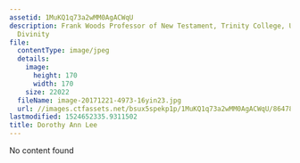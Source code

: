 ```yaml
---
assetid: 1MuKQ1q73a2wMM0AgACWqU
description: Frank Woods Professor of New Testament, Trinity College, University of
  Divinity
file:
  contentType: image/jpeg
  details:
    image:
      height: 170
      width: 170
    size: 22022
  fileName: image-20171221-4973-16yin23.jpg
  url: //images.ctfassets.net/bsux5spekp1p/1MuKQ1q73a2wMM0AgACWqU/864780560f9c07733f3746d42056405e/image-20171221-4973-16yin23.jpg
lastmodified: 1524652335.9311502
title: Dorothy Ann Lee
---
```

No content found